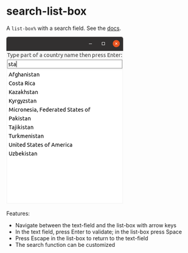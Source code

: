 search-list-box
===============

A `list-box%` with a search field. See the [docs](https://docs.racket-lang.org/search-list-box/).

![](img/search-list-box.png)

Features:
- Navigate between the text-field and the list-box with arrow keys
- In the text field, press Enter to validate; in the list-box press Space
- Press Escape in the list-box to return to the text-field
- The search function can be customized

